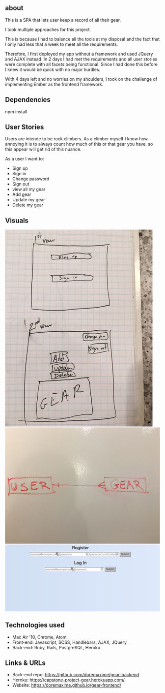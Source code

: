 ## about

This is a SPA that lets user keep a record of all their gear.

I took multiple approaches for this project.

This is because I had to balance all the tools at my disposal and the fact that
I only had less that a week to meet all the requirements.

Therefore, I first deployed my app without a framework and used JQuery and AJAX
instead. In 2 days I had met the requirements and all user stories were complete
with all facets being functional. Since I had done this before I knew it would
be quick with no major hurdles.

With 4 days left and no worries on my shoulders, I took on the challenge of
implementing Ember as the frontend framework.

## Dependencies

npm install

## User Stories

Users are intende to be rock climbers. As a climber myself I know how annoying
it is to always count how much of this or that gear you have, so this appear
will get rid of this nuance.

As a user I want to:
- Sign up
- Sign in
- Change password
- Sign out
- view all my gear
- Add gear
- Update my gear
- Delete my gear

## Visuals

![Wireframe](wireframe.JPG "Wireframe")
![ERD](ERD.JPG "ERD")
![App](app.png "App")

## Technologies used

- Mac Air '10, Chrome, Atom
- Front-end: Javascript, SCSS, Handlebars, AJAX, JQuery
- Back-end: Ruby, Rails, PostgreSQL, Heroku

## Links & URLs

- Back-end repo: https://github.com/doremaxime/gear-backend
- Heroku: https://capstone-project-gear.herokuapp.com/
- Website: https://doremaxime.github.io/gear-frontend/
